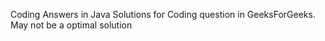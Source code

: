 Coding Answers in Java
Solutions for Coding question in GeeksForGeeks.
May not be a optimal solution
